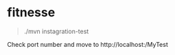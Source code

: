 # fitnesse

> ./mvn instagration-test

Check port number and move to http://localhost:<port>/MyTest
